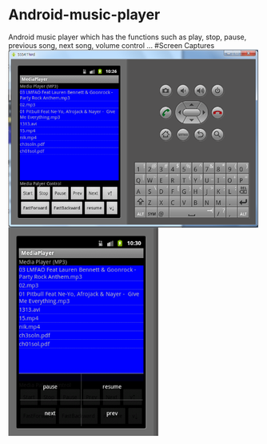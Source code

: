 # Android-music-player
Android music player which has the functions such as play, stop, pause, previous song, next song, volume control ... 
#Screen Captures
<img src="https://github.com/chc2212/Android-music-player/blob/master/pic1.png" width="500" align ="left">
<img src="https://github.com/chc2212/Android-music-player/blob/master/pic2.png" width="300" align ="center">
